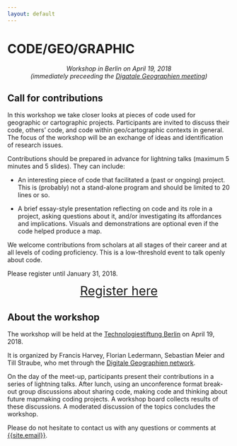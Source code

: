 ```yaml
---
layout: default
---
```

# CODE/GEO/GRAPHIC

<p><center> <i>Workshop in Berlin on April 19, 2018<br />
(immediately preceeding the <a href="http://digitale-geographien.de/">Digatale Geographien meeting</a>)</i> </center></p>

## Call for contributions

In this workshop we take closer looks at pieces of code used for geographic or cartographic projects. Participants are invited to discuss their code, others’ code, and code within geo/cartographic contexts in general. The focus of the workshop will be an exchange of ideas and identification of research issues.

Contributions should be prepared in advance for lightning talks (maximum 5 minutes and 5 slides). They can include:

* An interesting piece of code that facilitated a (past or ongoing) project. This is (probably) not a stand-alone program and should be limited to 20 lines or so.

* A brief essay-style presentation reflecting on code and its role in a project, asking questions about it, and/or investigating its affordances and implications. Visuals and demonstrations are optional even if the code helped produce a map.

We welcome contributions from scholars at all stages of their career and at all levels of coding proficiency. This is a low-threshold event to talk openly about code.

Please register until January 31, 2018.

<center><p>
<a href="https://goo.gl/forms/Ib6vqZfvsq65hQ513" style="margin-bottom:20px;font-size:2em">Register here</a>
</p></center>

## About the workshop

The workshop will be held at the [Technologiestiftung Berlin](https://www.technologiestiftung-berlin.de/en/foundation/directions-contact/) on April 19, 2018.

It is organized by Francis Harvey, Florian Ledermann, Sebastian Meier and Till Straube, who met through the [Digitale Geographien network](http://digitale-geographien.de).

On the day of the meet-up, participants present their contributions in a series of lightning talks. After lunch, using an unconference format break-out group discussions about sharing code, making code and thinking about future mapmaking coding projects. A workshop board collects results of these discussions. A moderated discussion of the topics concludes the workshop.

Please do not hesitate to contact us with any questions or comments at <a href="mailto:{{site.email}}">{{site.email}}</a>.
